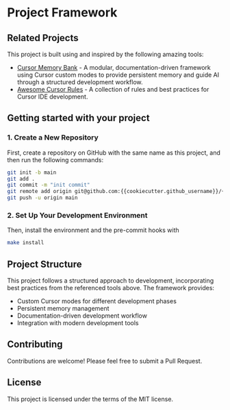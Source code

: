 # Project Framework

## Related Projects

This project is built using and inspired by the following amazing tools:

- [Cursor Memory Bank](https://github.com/vanzan01/cursor-memory-bank) - A modular, documentation-driven framework using Cursor custom modes to provide persistent memory and guide AI through a structured development workflow.
- [Awesome Cursor Rules](https://github.com/PatrickJS/awesome-cursorrules) - A collection of rules and best practices for Cursor IDE development.

## Getting started with your project

### 1. Create a New Repository

First, create a repository on GitHub with the same name as this project, and then run the following commands:

```bash
git init -b main
git add .
git commit -m "init commit"
git remote add origin git@github.com:{{cookiecutter.github_username}}/{{cookiecutter.project_name}}.git
git push -u origin main
```

### 2. Set Up Your Development Environment

Then, install the environment and the pre-commit hooks with

```bash
make install
```

## Project Structure

This project follows a structured approach to development, incorporating best practices from the referenced tools above. The framework provides:

- Custom Cursor modes for different development phases
- Persistent memory management
- Documentation-driven development workflow
- Integration with modern development tools

## Contributing

Contributions are welcome! Please feel free to submit a Pull Request.

## License

This project is licensed under the terms of the MIT license.